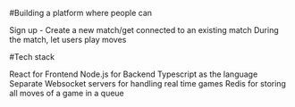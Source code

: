 #Building a platform where people can

Sign up -
Create a new match/get connected to an existing match
During the match, let users play moves




#Tech stack

React for Frontend
Node.js for Backend
Typescript as the language
Separate Websocket servers for handling real time games
Redis for storing all moves of a game in a queue


